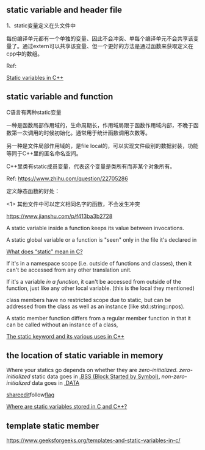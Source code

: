 ## static variable and header file

1、static变量定义在头文件中

每份编译单元都有一个单独的变量、因此不会冲突、单每个编译单元不会共享该变量了。通过extern可以共享该变量、但一个更好的方法是通过函数来获取定义在cpp中的数组。

 

Ref:

[Static variables in C++](https://stackoverflow.com/questions/3698043/static-variables-in-c)

## static variable and function

C语言有两种static变量

一种是函数局部作用域的，生命周期长，作用域局限于函数作用域内部，不晚于函数第一次调用的时候初始化。通常用于统计函数调用次数等。

另一种是文件局部作用域的，是file local的，可以实现文件级别的数据封装，功能等同于C++里的匿名命名空间。

C++里类有static成员变量，代表这个变量是类所有而非某个对象所有。

Ref: https://www.zhihu.com/question/22705286

 

 

定义静态函数的好处：

<1> 其他文件中可以定义相同名字的函数，不会发生冲突

https://www.jianshu.com/p/f413ba3b2728

 

 

A static variable inside a function keeps its value between invocations.

A static global variable or a function is "seen" only in the file it's declared in

[What does “static” mean in C?](https://stackoverflow.com/questions/572547/what-does-static-mean-in-c)

 

 

If it's in a namespace scope (i.e. outside of functions and classes), then it can't be accessed from any other translation unit.

If it's a variable *in a function*, it can't be accessed from outside of the function, just like any other local variable. (this is the local they mentioned)

class members have no restricted scope due to static, but can be addressed from the class as well as an instance (like std::string::npos).

 

A static member function differs from a regular member function in that it can be called without an instance of a class, 

[The static keyword and its various uses in C++](https://stackoverflow.com/questions/15235526/the-static-keyword-and-its-various-uses-in-c)

## the location of static variable in memory

Where your statics go depends on whether they are *zero-initialized*. *zero-initialized* static data goes in [.BSS (Block Started by Symbol)](http://en.wikipedia.org/wiki/.bss), *non-zero-initialized* data goes in [.DATA](http://en.wikipedia.org/wiki/Data_segment)

[share](https://stackoverflow.com/a/93411/7036316)[edit](https://stackoverflow.com/posts/93411/edit)follow[flag](https://stackoverflow.com/questions/93039/where-are-static-variables-stored-in-c-and-c#)

 

[Where are static variables stored in C and C++?](https://stackoverflow.com/questions/93039/where-are-static-variables-stored-in-c-and-c)

## template static member

https://www.geeksforgeeks.org/templates-and-static-variables-in-c/